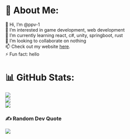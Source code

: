 # 💫 About Me:
👋 Hi, I’m @ppv-1<br>👀 I’m interested in game development, web development<br>🌱 I’m currently learning react, c#, unity, springboot, rust<br>💞️ I’m looking to collaborate on nothing<br>📫 Check out my website [here](https://ppv-1.github.io/).<br>⚡ Fun fact: hello


# 📊 GitHub Stats:
![](https://github-readme-stats.vercel.app/api?username=ppv-1&theme=radical&hide_border=true&include_all_commits=false&count_private=false)<br/>
![](https://github-readme-streak-stats.herokuapp.com/?user=ppv-1&theme=radical&hide_border=true)<br/>
![](https://github-readme-stats.vercel.app/api/top-langs/?username=ppv-1&theme=radical&hide_border=true&include_all_commits=false&count_private=false&layout=compact)

### ✍️ Random Dev Quote
![](https://quotes-github-readme.vercel.app/api?type=horizontal&theme=radical)

<!-- Proudly created with GPRM ( https://gprm.itsvg.in ) -->
